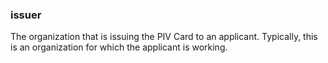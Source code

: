 ### issuer

The organization that is issuing the PIV Card to an applicant. Typically, this is an organization for which the applicant is working.